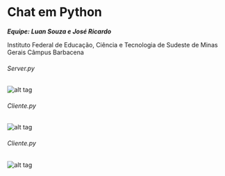 # Chat em Python
***Equipe: Luan Souza e José Ricardo***

Instituto Federal de Educação, Ciência e Tecnologia de Sudeste de Minas Gerais
Câmpus Barbacena 

###### Server.py
![alt tag](https://ap.imagensbrasil.org/images/server7e2cc.png)
###### Cliente.py
![alt tag](https://ap.imagensbrasil.org/images/cliente.png)
###### Cliente.py
![alt tag](https://ap.imagensbrasil.org/images/cliente1.png)
